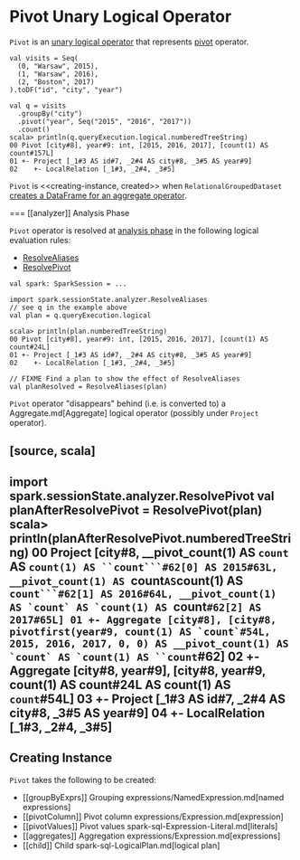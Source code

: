 # Pivot Unary Logical Operator

`Pivot` is an [unary logical operator](LogicalPlan.md#UnaryNode) that represents [pivot](../RelationalGroupedDataset.md#pivot) operator.

```text
val visits = Seq(
  (0, "Warsaw", 2015),
  (1, "Warsaw", 2016),
  (2, "Boston", 2017)
).toDF("id", "city", "year")

val q = visits
  .groupBy("city")
  .pivot("year", Seq("2015", "2016", "2017"))
  .count()
scala> println(q.queryExecution.logical.numberedTreeString)
00 Pivot [city#8], year#9: int, [2015, 2016, 2017], [count(1) AS count#157L]
01 +- Project [_1#3 AS id#7, _2#4 AS city#8, _3#5 AS year#9]
02    +- LocalRelation [_1#3, _2#4, _3#5]
```

`Pivot` is <<creating-instance, created>> when `RelationalGroupedDataset` [creates a DataFrame for an aggregate operator](../RelationalGroupedDataset.md#toDF).

=== [[analyzer]] Analysis Phase

`Pivot` operator is resolved at [analysis phase](../Analyzer.md) in the following logical evaluation rules:

* [ResolveAliases](../logical-analysis-rules/ResolveAliases.md)
* [ResolvePivot](../Analyzer.md#ResolvePivot)

```text
val spark: SparkSession = ...

import spark.sessionState.analyzer.ResolveAliases
// see q in the example above
val plan = q.queryExecution.logical

scala> println(plan.numberedTreeString)
00 Pivot [city#8], year#9: int, [2015, 2016, 2017], [count(1) AS count#24L]
01 +- Project [_1#3 AS id#7, _2#4 AS city#8, _3#5 AS year#9]
02    +- LocalRelation [_1#3, _2#4, _3#5]

// FIXME Find a plan to show the effect of ResolveAliases
val planResolved = ResolveAliases(plan)
```

`Pivot` operator "disappears" behind (i.e. is converted to) a Aggregate.md[Aggregate] logical operator (possibly under `Project` operator).

[source, scala]
----
import spark.sessionState.analyzer.ResolvePivot
val planAfterResolvePivot = ResolvePivot(plan)
scala> println(planAfterResolvePivot.numberedTreeString)
00 Project [city#8, __pivot_count(1) AS `count` AS `count(1) AS ``count```#62[0] AS 2015#63L, __pivot_count(1) AS `count` AS `count(1) AS ``count```#62[1] AS 2016#64L, __pivot_count(1) AS `count` AS `count(1) AS ``count```#62[2] AS 2017#65L]
01 +- Aggregate [city#8], [city#8, pivotfirst(year#9, count(1) AS `count`#54L, 2015, 2016, 2017, 0, 0) AS __pivot_count(1) AS `count` AS `count(1) AS ``count```#62]
02    +- Aggregate [city#8, year#9], [city#8, year#9, count(1) AS count#24L AS count(1) AS `count`#54L]
03       +- Project [_1#3 AS id#7, _2#4 AS city#8, _3#5 AS year#9]
04          +- LocalRelation [_1#3, _2#4, _3#5]
----

## Creating Instance

`Pivot` takes the following to be created:

* [[groupByExprs]] Grouping expressions/NamedExpression.md[named expressions]
* [[pivotColumn]] Pivot column expressions/Expression.md[expression]
* [[pivotValues]] Pivot values spark-sql-Expression-Literal.md[literals]
* [[aggregates]] Aggregation expressions/Expression.md[expressions]
* [[child]] Child spark-sql-LogicalPlan.md[logical plan]
